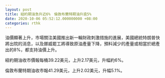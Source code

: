 ```yaml
---
layout: post
title: 紐約期油急升近6%　倫敦布蘭特期油升逾5%
date: 2020-10-06 05:52:12.000000000 +08:00
categories: rthk
---
```


油價顯著上升，市場關注美國推出新一輪財政刺激措施的進展，美國總統特朗普快將出院的消息，以及挪威罷工將導致原油產量下降，預料減少的產量或相當於總產出的8%，都支持油價上升。

紐約期油收市價報每桶39.22美元，上升2.17美元，升幅約6%。

倫敦布蘭特期油收市報41.29美元，上升2.02美元，升幅5.1%。
